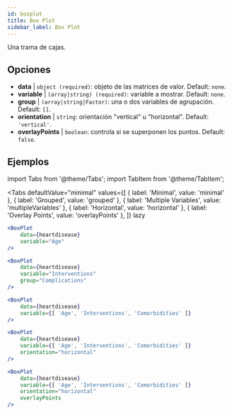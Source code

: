 ```yaml
---
id: boxplot
title: Box Plot
sidebar_label: Box Plot
---
```


Una trama de cajas.

## Opciones

* __data__ | `object (required)`: objeto de las matrices de valor. Default: `none`.
* __variable__ | `(array|string) (required)`: variable a mostrar. Default: `none`.
* __group__ | `(array|string|Factor)`: una o dos variables de agrupación. Default: `[]`.
* __orientation__ | `string`: orientación "vertical" u "horizontal". Default: `'vertical'`.
* __overlayPoints__ | `boolean`: controla si se superponen los puntos. Default: `false`.


## Ejemplos

import Tabs from '@theme/Tabs';
import TabItem from '@theme/TabItem';

<Tabs
    defaultValue="minimal"
    values={[
        { label: 'Minimal', value: 'minimal' },
        { label: 'Grouped', value: 'grouped' },
        { label: 'Multiple Variables', value: 'multipleVariables' },
        { label: 'Horizontal', value: 'horizontal' },
        { label: 'Overlay Points', value: 'overlayPoints' },
    ]}
    lazy
>

<TabItem value="minimal">

```jsx live
<BoxPlot 
    data={heartdisease} 
    variable="Age"
/>
```

</TabItem>

<TabItem value="grouped">

```jsx live
<BoxPlot 
    data={heartdisease} 
    variable="Interventions"
    group="Complications"
/>
```

</TabItem>

<TabItem value="multipleVariables">

```jsx live
<BoxPlot 
    data={heartdisease} 
    variable={[ 'Age', 'Interventions', 'Comorbidities' ]}
/>
```

</TabItem>

<TabItem value="horizontal">

```jsx live
<BoxPlot 
    data={heartdisease} 
    variable={[ 'Age', 'Interventions', 'Comorbidities' ]}
    orientation="horizontal"
/>
```

</TabItem>

<TabItem value="overlayPoints">

```jsx live
<BoxPlot 
    data={heartdisease} 
    variable={[ 'Age', 'Interventions', 'Comorbidities' ]}
    orientation="horizontal"
    overlayPoints
/>
```

</TabItem>

</Tabs>
